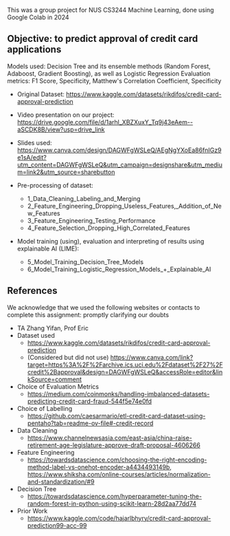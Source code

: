 This was a group project for NUS CS3244 Machine Learning, done using Google Colab in 2024

## Objective: to predict approval of credit card applications
Models used: Decision Tree and its ensemble methods (Random Forest, Adaboost, Gradient Boosting), as well as Logistic Regression
Evaluation metrics: F1 Score, Specificity, Matthew's Correlation Coefficient, Specificity

* Original Dataset: https://www.kaggle.com/datasets/rikdifos/credit-card-approval-prediction
* Video presentation on our project: https://drive.google.com/file/d/1arhl_XBZXuxY_Tq9j43eAem--aSCDK8B/view?usp=drive_link
* Slides used: https://www.canva.com/design/DAGWFgWSLeQ/AEgNgYXoEa86fnIGz9e1sA/edit?utm_content=DAGWFgWSLeQ&utm_campaign=designshare&utm_medium=link2&utm_source=sharebutton

* Pre-processing of dataset:
    * 1_Data_Cleaning_Labeling_and_Merging
    * 2_Feature_Engineering_Dropping_Useless_Features,_Addition_of_New_Features
    * 3_Feature_Engineering_Testing_Performance
    * 4_Feature_Selection_Dropping_High_Correlated_Features

* Model training (using), evaluation and interpreting of results using explainable AI (LIME):
    * 5_Model_Training_Decision_Tree_Models
    * 6_Model_Training_Logistic_Regression_Models_+_Explainable_AI


## References
We acknowledge that we used the following websites or contacts to complete this assignment:
promptly clarifying our doubts
* TA Zhang Yifan, Prof Eric
* Dataset used
    * https://www.kaggle.com/datasets/rikdifos/credit-card-approval-prediction
    * (Considered but did not use) https://www.canva.com/link?target=https%3A%2F%2Farchive.ics.uci.edu%2Fdataset%2F27%2Fcredit%2Bapproval&design=DAGWFgWSLeQ&accessRole=editor&linkSource=comment
* Choice of Evaluation Metrics
    * https://medium.com/coinmonks/handling-imbalanced-datasets-predicting-credit-card-fraud-544f5e74e0fd
* Choice of Labelling
    * https://github.com/caesarmario/etl-credit-card-dataset-using-pentaho?tab=readme-ov-file#-credit-record
* Data Cleaning
    * https://www.channelnewsasia.com/east-asia/china-raise-retirement-age-legislature-approve-draft-proposal-4606266
* Feature Engineering
    * https://towardsdatascience.com/choosing-the-right-encoding-method-label-vs-onehot-encoder-a4434493149b,
https://www.shiksha.com/online-courses/articles/normalization-and-standardization/#9
* Decision Tree
    * https://towardsdatascience.com/hyperparameter-tuning-the-random-forest-in-python-using-scikit-learn-28d2aa77dd74
* Prior Work
    * https://www.kaggle.com/code/hajarlbhyry/credit-card-approval-prediction99-acc-99 


